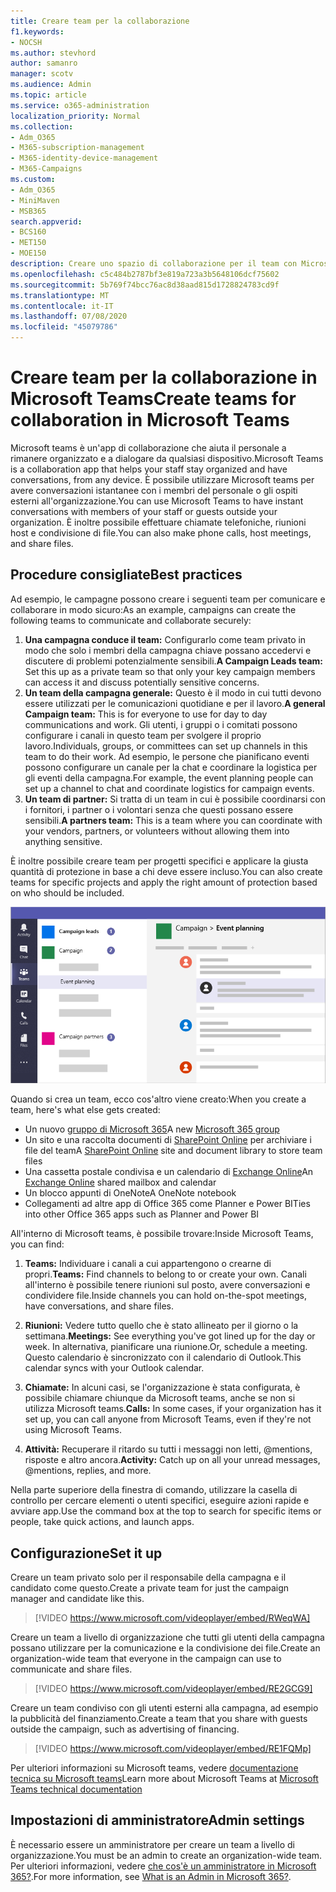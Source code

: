 ```yaml
---
title: Creare team per la collaborazione
f1.keywords:
- NOCSH
ms.author: stevhord
author: samanro
manager: scotv
ms.audience: Admin
ms.topic: article
ms.service: o365-administration
localization_priority: Normal
ms.collection:
- Adm_O365
- M365-subscription-management
- M365-identity-device-management
- M365-Campaigns
ms.custom:
- Adm_O365
- MiniMaven
- MSB365
search.appverid:
- BCS160
- MET150
- MOE150
description: Creare uno spazio di collaborazione per il team con Microsoft teams.
ms.openlocfilehash: c5c484b2787bf3e819a723a3b5648106dcf75602
ms.sourcegitcommit: 5b769f74bcc76ac8d38aad815d1728824783cd9f
ms.translationtype: MT
ms.contentlocale: it-IT
ms.lasthandoff: 07/08/2020
ms.locfileid: "45079786"
---
```

# <a name="create-teams-for-collaboration-in-microsoft-teams"></a><span data-ttu-id="e6f7a-103">Creare team per la collaborazione in Microsoft Teams</span><span class="sxs-lookup"><span data-stu-id="e6f7a-103">Create teams for collaboration in Microsoft Teams</span></span>

<span data-ttu-id="e6f7a-104">Microsoft teams è un'app di collaborazione che aiuta il personale a rimanere organizzato e a dialogare da qualsiasi dispositivo.</span><span class="sxs-lookup"><span data-stu-id="e6f7a-104">Microsoft Teams is a collaboration app that helps your staff stay organized and have conversations, from any device.</span></span> <span data-ttu-id="e6f7a-105">È possibile utilizzare Microsoft teams per avere conversazioni istantanee con i membri del personale o gli ospiti esterni all'organizzazione.</span><span class="sxs-lookup"><span data-stu-id="e6f7a-105">You can use Microsoft Teams to have instant conversations with members of your staff or guests outside your organization.</span></span> <span data-ttu-id="e6f7a-106">È inoltre possibile effettuare chiamate telefoniche, riunioni host e condivisione di file.</span><span class="sxs-lookup"><span data-stu-id="e6f7a-106">You can also make phone calls, host meetings, and share files.</span></span>

## <a name="best-practices"></a><span data-ttu-id="e6f7a-107">Procedure consigliate</span><span class="sxs-lookup"><span data-stu-id="e6f7a-107">Best practices</span></span>

<span data-ttu-id="e6f7a-108">Ad esempio, le campagne possono creare i seguenti team per comunicare e collaborare in modo sicuro:</span><span class="sxs-lookup"><span data-stu-id="e6f7a-108">As an example, campaigns can create the following teams to communicate and collaborate securely:</span></span>

1. <span data-ttu-id="e6f7a-109">**Una campagna conduce il team:** Configurarlo come team privato in modo che solo i membri della campagna chiave possano accedervi e discutere di problemi potenzialmente sensibili.</span><span class="sxs-lookup"><span data-stu-id="e6f7a-109">**A Campaign Leads team:** Set this up as a private team so that only your key campaign members can access it and discuss potentially sensitive concerns.</span></span>
2. <span data-ttu-id="e6f7a-110">**Un team della campagna generale:** Questo è il modo in cui tutti devono essere utilizzati per le comunicazioni quotidiane e per il lavoro.</span><span class="sxs-lookup"><span data-stu-id="e6f7a-110">**A general Campaign team:** This is for everyone to use for day to day communications and work.</span></span> <span data-ttu-id="e6f7a-111">Gli utenti, i gruppi o i comitati possono configurare i canali in questo team per svolgere il proprio lavoro.</span><span class="sxs-lookup"><span data-stu-id="e6f7a-111">Individuals, groups, or committees can set up channels in this team to do their work.</span></span> <span data-ttu-id="e6f7a-112">Ad esempio, le persone che pianificano eventi possono configurare un canale per la chat e coordinare la logistica per gli eventi della campagna.</span><span class="sxs-lookup"><span data-stu-id="e6f7a-112">For example, the event planning people can set up a channel to chat and coordinate logistics for campaign events.</span></span>
3. <span data-ttu-id="e6f7a-113">**Un team di partner:** Si tratta di un team in cui è possibile coordinarsi con i fornitori, i partner o i volontari senza che questi possano essere sensibili.</span><span class="sxs-lookup"><span data-stu-id="e6f7a-113">**A partners team:** This is a team where you can coordinate with your vendors, partners, or volunteers without allowing them into anything sensitive.</span></span>

<span data-ttu-id="e6f7a-114">È inoltre possibile creare team per progetti specifici e applicare la giusta quantità di protezione in base a chi deve essere incluso.</span><span class="sxs-lookup"><span data-stu-id="e6f7a-114">You can also create teams for specific projects and apply the right amount of protection based on who should be included.</span></span> 

![Diagramma di una finestra di Microsoft teams con tre team distinti per consentire la comunicazione e la collaborazione sicure](../media/m365-democracy-teams-collab.png)

<span data-ttu-id="e6f7a-116">Quando si crea un team, ecco cos'altro viene creato:</span><span class="sxs-lookup"><span data-stu-id="e6f7a-116">When you create a team, here's what else gets created:</span></span>

- <span data-ttu-id="e6f7a-117">Un nuovo [gruppo di Microsoft 365](https://docs.microsoft.com/MicrosoftTeams/office-365-groups)</span><span class="sxs-lookup"><span data-stu-id="e6f7a-117">A new [Microsoft 365 group](https://docs.microsoft.com/MicrosoftTeams/office-365-groups)</span></span>
- <span data-ttu-id="e6f7a-118">Un sito e una raccolta documenti di [SharePoint Online](https://docs.microsoft.com/MicrosoftTeams/sharepoint-onedrive-interact) per archiviare i file del team</span><span class="sxs-lookup"><span data-stu-id="e6f7a-118">A [SharePoint Online](https://docs.microsoft.com/MicrosoftTeams/sharepoint-onedrive-interact) site and document library to store team files</span></span>
- <span data-ttu-id="e6f7a-119">Una cassetta postale condivisa e un calendario di [Exchange Online](https://docs.microsoft.com/MicrosoftTeams/exchange-teams-interact)</span><span class="sxs-lookup"><span data-stu-id="e6f7a-119">An [Exchange Online](https://docs.microsoft.com/MicrosoftTeams/exchange-teams-interact) shared mailbox and calendar</span></span>
- <span data-ttu-id="e6f7a-120">Un blocco appunti di OneNote</span><span class="sxs-lookup"><span data-stu-id="e6f7a-120">A OneNote notebook</span></span>
- <span data-ttu-id="e6f7a-121">Collegamenti ad altre app di Office 365 come Planner e Power BI</span><span class="sxs-lookup"><span data-stu-id="e6f7a-121">Ties into other Office 365 apps such as Planner and Power BI</span></span>

<span data-ttu-id="e6f7a-122">All'interno di Microsoft teams, è possibile trovare:</span><span class="sxs-lookup"><span data-stu-id="e6f7a-122">Inside Microsoft Teams, you can find:</span></span>
1. <span data-ttu-id="e6f7a-123">**Teams:** Individuare i canali a cui appartengono o crearne di propri.</span><span class="sxs-lookup"><span data-stu-id="e6f7a-123">**Teams:** Find channels to belong to or create your own.</span></span> <span data-ttu-id="e6f7a-124">Canali all'interno è possibile tenere riunioni sul posto, avere conversazioni e condividere file.</span><span class="sxs-lookup"><span data-stu-id="e6f7a-124">Inside channels you can hold on-the-spot meetings, have conversations, and share files.</span></span>

2. <span data-ttu-id="e6f7a-125">**Riunioni:** Vedere tutto quello che è stato allineato per il giorno o la settimana.</span><span class="sxs-lookup"><span data-stu-id="e6f7a-125">**Meetings:** See everything you've got lined up for the day or week.</span></span> <span data-ttu-id="e6f7a-126">In alternativa, pianificare una riunione.</span><span class="sxs-lookup"><span data-stu-id="e6f7a-126">Or, schedule a meeting.</span></span> <span data-ttu-id="e6f7a-127">Questo calendario è sincronizzato con il calendario di Outlook.</span><span class="sxs-lookup"><span data-stu-id="e6f7a-127">This calendar syncs with your Outlook calendar.</span></span>
 
3. <span data-ttu-id="e6f7a-128">**Chiamate:** In alcuni casi, se l'organizzazione è stata configurata, è possibile chiamare chiunque da Microsoft teams, anche se non si utilizza Microsoft teams.</span><span class="sxs-lookup"><span data-stu-id="e6f7a-128">**Calls:** In some cases, if your organization has it set up, you can call anyone from Microsoft Teams, even if they're not using Microsoft Teams.</span></span>

4. <span data-ttu-id="e6f7a-129">**Attività:** Recuperare il ritardo su tutti i messaggi non letti, @mentions, risposte e altro ancora.</span><span class="sxs-lookup"><span data-stu-id="e6f7a-129">**Activity:** Catch up on all your unread messages, @mentions, replies, and more.</span></span> 

<span data-ttu-id="e6f7a-130">Nella parte superiore della finestra di comando, utilizzare la casella di controllo per cercare elementi o utenti specifici, eseguire azioni rapide e avviare app.</span><span class="sxs-lookup"><span data-stu-id="e6f7a-130">Use the command box at the top to search for specific items or people, take quick actions, and launch apps.</span></span>


## <a name="set-it-up"></a><span data-ttu-id="e6f7a-131">Configurazione</span><span class="sxs-lookup"><span data-stu-id="e6f7a-131">Set it up</span></span>


<span data-ttu-id="e6f7a-132">Creare un team privato solo per il responsabile della campagna e il candidato come questo.</span><span class="sxs-lookup"><span data-stu-id="e6f7a-132">Create a private team for just the campaign manager and candidate like this.</span></span> 

> [!VIDEO https://www.microsoft.com/videoplayer/embed/RWeqWA]

<span data-ttu-id="e6f7a-133">Creare un team a livello di organizzazione che tutti gli utenti della campagna possano utilizzare per la comunicazione e la condivisione dei file.</span><span class="sxs-lookup"><span data-stu-id="e6f7a-133">Create an organization-wide team that everyone in the campaign can use to communicate and share files.</span></span>

> [!VIDEO https://www.microsoft.com/videoplayer/embed/RE2GCG9]

<span data-ttu-id="e6f7a-134">Creare un team condiviso con gli utenti esterni alla campagna, ad esempio la pubblicità del finanziamento.</span><span class="sxs-lookup"><span data-stu-id="e6f7a-134">Create a team that you share with guests outside the campaign, such as advertising of financing.</span></span>

> [!VIDEO https://www.microsoft.com/videoplayer/embed/RE1FQMp]

<span data-ttu-id="e6f7a-135">Per ulteriori informazioni su Microsoft teams, vedere [documentazione tecnica su Microsoft teams](https://docs.microsoft.com/microsoftteams/microsoft-teams)</span><span class="sxs-lookup"><span data-stu-id="e6f7a-135">Learn more about Microsoft Teams at [Microsoft Teams technical documentation](https://docs.microsoft.com/microsoftteams/microsoft-teams)</span></span>

## <a name="admin-settings"></a><span data-ttu-id="e6f7a-136">Impostazioni di amministratore</span><span class="sxs-lookup"><span data-stu-id="e6f7a-136">Admin settings</span></span>

<span data-ttu-id="e6f7a-137">È necessario essere un amministratore per creare un team a livello di organizzazione.</span><span class="sxs-lookup"><span data-stu-id="e6f7a-137">You must be an admin to create an organization-wide team.</span></span> <span data-ttu-id="e6f7a-138">Per ulteriori informazioni, vedere [che cos'è un amministratore in Microsoft 365?](https://support.office.com/article/what-is-an-admin-e123627e-4892-4461-b9aa-1b6d57a5cfa4?ui=en-US&rs=en-US&ad=US).</span><span class="sxs-lookup"><span data-stu-id="e6f7a-138">For more information, see [What is an Admin in Microsoft 365?](https://support.office.com/article/what-is-an-admin-e123627e-4892-4461-b9aa-1b6d57a5cfa4?ui=en-US&rs=en-US&ad=US).</span></span>
  
